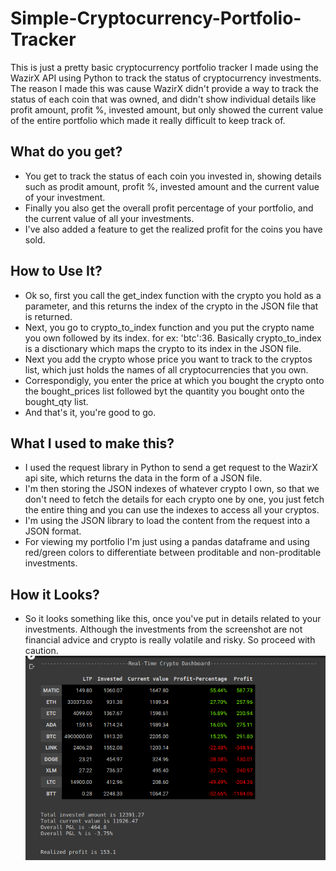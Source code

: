 # Simple-Cryptocurrency-Portfolio-Tracker
This is just a pretty basic cryptocurrency portfolio tracker I made using the WazirX API using Python to track the status of cryptocurrency investments. The reason I made this was cause WazirX didn't provide a way to track the status of each coin that was owned, and didn't show individual details like profit amount, profit %, invested amount, but only showed the current value of the entire portfolio which made it really difficult to keep track of. 

## What do you get?
- You get to track the status of each coin you invested in, showing details such as prodit amount, profit %, invested amount and the current value of your investment. 
- Finally you also get the overall profit percentage of your portfolio, and the current value of all your investments. 
- I've also added a feature to get the realized profit for the coins you have sold. 

## How to Use It?
- Ok so, first you call the get_index function with the crypto you hold as a parameter, and this returns the index of the crypto in the JSON file that is returned. 
- Next, you go to crypto_to_index function and you put the crypto name you own followed by its index. for ex: 'btc':36. Basically crypto_to_index is a disctionary which maps the crypto to its index in the JSON file. 
- Next you add the crypto whose price you want to track to the cryptos list, which just holds the names of all cryptocurrencies that you own. 
- Correspondigly, you enter the price at which you bought the crypto onto the bought_prices list followed byt the quantity you bought onto the bought_qty list. 
- And that's it, you're good to go. 

## What I used to make this?
- I used the request library in Python to send a get request to the WazirX api site, which returns the data in the form of a JSON file. 
- I'm then storing the JSON indexes of whatever crypto I own, so that we don't need to fetch the details for each crypto one by one, you just fetch the entire thing and you can use the indexes to access all your cryptos. 
- I'm using the JSON library to load the content from the request into a JSON format. 
- For viewing my portfolio I'm just using a pandas dataframe and using red/green colors to differentiate between proditable and non-proditable investments. 

## How it Looks?
- So it looks something like this, once you've put in details related to your investments. Although the investments from the screenshot are not financial advice and crypto is really volatile and risky. So proceed with caution. 
![Crypto-Screenshot](https://github.com/bharathbabu68/Simple-Cryptocurrency-Portfolio-Tracker/blob/main/images/random_crypto.png)
